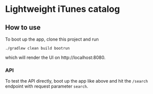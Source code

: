 # Lightweight iTunes catalog

## How to use

To boot up the app, clone this project and run 

`./gradlew clean build bootrun`

which will render the UI on http://localhost:8080. 

### API

To test the API directly, boot up the app like above and hit the `/search` endpoint with request parameter `search`.